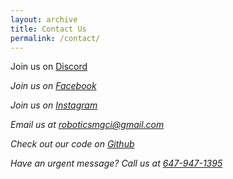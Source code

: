 ```yaml
---
layout: archive
title: Contact Us
permalink: /contact/
---
```


Join us on [Discord](https://discord.gg/f8qUtzFPWZ) <i class="fab fa-fw fa-discord">

Join us on [Facebook](https://www.facebook.com/RoboticsMGCI) <i class="fab fa-fw fa-facebook">

Join us on [Instagram](https://www.instagram.com/mgci_robotics/) <i class="fab fa-fw fa-instagram">

Email us at [roboticsmgci@gmail.com](mailto:roboticsmgci@gmail.com) <i class="fa fa-fw fa-envelope">

Check out our code on [Github](https://github.com/mgcirobotics) <i class="fab fa-fw fa-github">

Have an urgent message? Call us at [647-947-1395](tel:+16479491395) <i class="fa fa fa-phone">